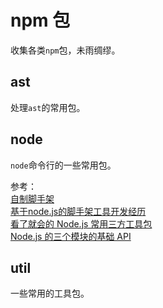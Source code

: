 # npm 包
收集各类`npm`包，未雨绸缪。
## ast
处理`ast`的常用包。

## node
`node`命令行的一些常用包。

参考：  
[自制脚手架](https://blog.csdn.net/weixin_43971794/article/details/103695555)  
[基于node.js的脚手架工具开发经历](https://juejin.cn/post/6844903526947110919)  
[看了就会的 Node.js 常用三方工具包](https://mp.weixin.qq.com/s/2JQxsbh29mf2i9pWqnlJ2w)  
[Node.js 的三个模块的基础 API](https://mp.weixin.qq.com/s/tB6axCDFiC5Cp_7tPGDkpQ)

## util
一些常用的工具包。